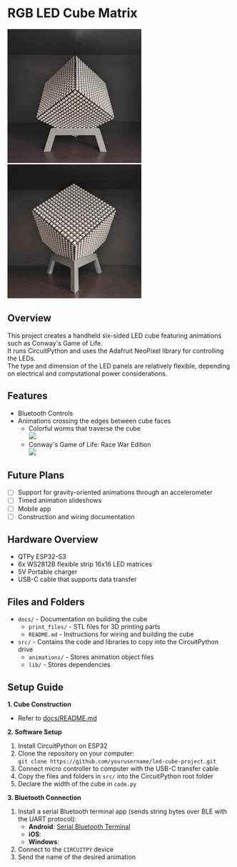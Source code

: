 # RGB LED Cube Matrix
![](docs/media/cube_front.jpg)
![](docs/media/cube_side.jpg)

## Overview
This project creates a handheld six-sided LED cube featuring animations such as Conway's Game of Life.  
It runs CircuitPython and uses the Adafruit NeoPixel library for controlling the LEDs.  
The type and dimension of the LED panels are relatively flexible, depending on electrical and computational power considerations.

## Features
- Bluetooth Controls
- Animations crossing the edges between cube faces
  - Colorful worms that traverse the cube  
    ![](docs/media/worms.gif)
  - Conway's Game of Life: Race War Edition  
    ![](docs/media/life.gif)

## Future Plans
- [ ] Support for gravity-oriented animations through an accelerometer
- [ ] Timed animation slideshows
- [ ] Mobile app
- [ ] Construction and wiring documentation

## Hardware Overview
- QTPy ESP32-S3
- 6x WS2812B flexible strip 16x16 LED matrices
- 5V Portable charger
- USB-C cable that supports data transfer

## Files and Folders
- `docs/` - Documentation on building the cube
  - `print_files/` - STL files for 3D printing parts
  - `README.md` - Instructions for wiring and building the cube
- `src/` - Contains the code and libraries to copy into the CircuitPython drive
  - `animations/` - Stores animation object files
  - `lib/` - Stores dependencies

## Setup Guide
**1. Cube Construction**  
- Refer to [docs/README.md](docs/README.md)

**2. Software Setup**
1. Install CircuitPython on ESP32
2. Clone the repository on your computer:  
   `git clone https://github.com/yourusername/led-cube-project.git`
3. Connect micro controller to computer with the USB-C transfer cable
4. Copy the files and folders in `src/` into the CircuitPython root folder
5. Declare the width of the cube in `code.py`

**3. Bluetooth Connection**
1. Install a serial Bluetooth terminal app (sends string bytes over BLE with the UART protocol):
   - **Android**: [Serial Bluetooth Terminal](https://play.google.com/store/apps/details?id=de.kai_morich.serial_bluetooth_terminal&hl=en_US)
   - **iOS**:
   - **Windows**: 
2. Connect to the `CIRCUITPY` device
3. Send the name of the desired animation